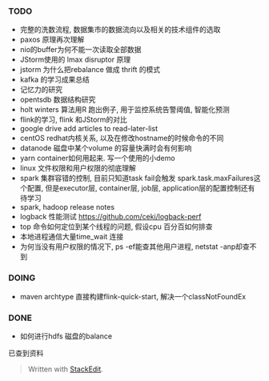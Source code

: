 ### TODO
* 完整的洗数流程, 数据集市的数据流向以及相关的技术组件的选取
* paxos 原理再次理解
* nio的buffer为何不能一次读取全部数据
* JStorm使用的 lmax disruptor 原理
* jstorm 为什么把rebalance 做成 thrift 的模式
* kafka 的学习成果总结
* 记忆力的研究
* opentsdb 数据结构研究
* holt winters 算法用R 跑出例子, 用于监控系统告警阈值, 智能化预测
* flink的学习, flink 和JStorm的对比
* google drive add articles to read-later-list
* centOS redhat内核关系, 以及在修改hostname的时候命令的不同
* datanode 磁盘中某个volume 的容量快满时会有何影响
* yarn container如何用起来. 写一个使用的小demo
* linux 文件权限和用户权限的彻底理解
* spark 集群容错的控制, 目前只知道task fail会触发 spark.task.maxFailures这个配置, 但是executor层, container层, job层, application层的配置控制还有待学习
* spark, hadoop release notes
* logback 性能测试 https://github.com/ceki/logback-perf
* top 命令如何定位到某个线程的问题, 假设cpu 百分百如何排查
* 本地进程通信大量time_wait 连接
* 为何当没有用户权限的情况下, ps -ef能查其他用户进程, netstat -anp却查不到

### DOING
* maven archtype 直接构建flink-quick-start, 解决一个classNotFoundEx 


### DONE
* 如何进行hdfs 磁盘的balance

已查到资料

> Written with [StackEdit](https://stackedit.io/).
<!--stackedit_data:
eyJoaXN0b3J5IjpbLTQyNjc4MzA5MywtMTQ1MjEwNDYyLDQyOT
M5NDI5LC01NDE5NjA3MzksLTEyNzE1NTU0MDksLTI4MzUwMzkz
NywxMzg0NDQwOTc0LDkyMTA5NTAwLC04MzUzNzYyNzJdfQ==
-->